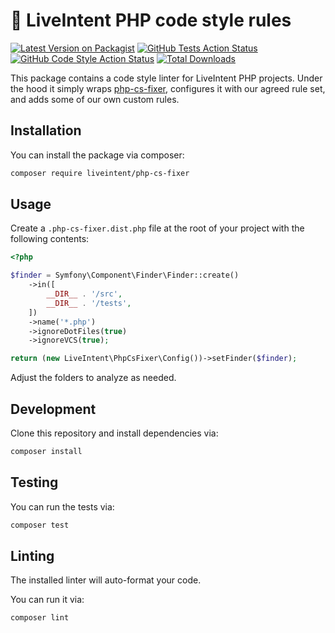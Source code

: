 # 🍂 LiveIntent PHP code style rules

[![Latest Version on Packagist](https://img.shields.io/packagist/v/liveintent/php-cs-fixer.svg?style=flat-square)](https://packagist.org/packages/liveintent/php-cs-fixer)
[![GitHub Tests Action Status](https://img.shields.io/github/workflow/status/liveintent/php-cs-fixer/run-tests?label=tests)](https://github.com/liveintent/php-cs-fixer/actions?query=workflow%3Arun-tests+branch%3Amain)
[![GitHub Code Style Action Status](https://img.shields.io/github/workflow/status/liveintent/php-cs-fixer/run-lint?label=code%20style)](https://github.com/liveintent/php-cs-fixer/actions?query=workflow%3Arun-lint+branch%3Amain)
[![Total Downloads](https://img.shields.io/packagist/dt/liveintent/php-cs-fixer.svg?style=flat-square)](https://packagist.org/packages/liveintent/php-cs-fixer)

This package contains a code style linter for LiveIntent PHP projects. Under the hood it simply wraps [php-cs-fixer](https://github.com/FriendsOfPHP/PHP-CS-Fixer), configures it with our agreed rule set, and adds some of our own custom rules.

## Installation

You can install the package via composer:

```bash
composer require liveintent/php-cs-fixer
```

## Usage

Create a `.php-cs-fixer.dist.php` file at the root of your project with the following contents:

```php
<?php

$finder = Symfony\Component\Finder\Finder::create()
    ->in([
        __DIR__ . '/src',
        __DIR__ . '/tests',
    ])
    ->name('*.php')
    ->ignoreDotFiles(true)
    ->ignoreVCS(true);

return (new LiveIntent\PhpCsFixer\Config())->setFinder($finder);
```

Adjust the folders to analyze as needed.

## Development

Clone this repository and install dependencies via:
```sh
composer install
```

## Testing

You can run the tests via:

```sh
composer test
```

## Linting

The installed linter will auto-format your code.

You can run it via:

```sh
composer lint
```
